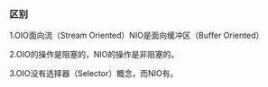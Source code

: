 ###  区别

1.OIO面向流（Stream Oriented）NIO是面向缓冲区（Buffer Oriented）

2.OIO的操作是阻塞的，NIO的操作是非阻塞的。

3.OIO没有选择器（Selector）概念，而NIO有。